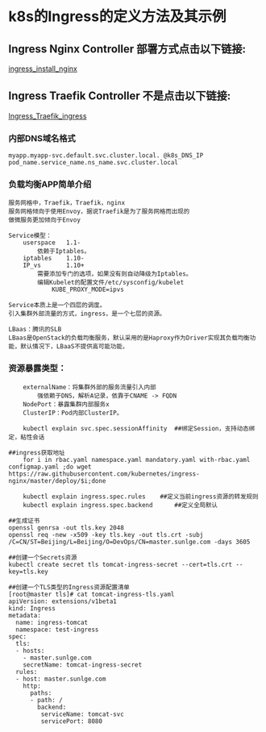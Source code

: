 # k8s的Ingress的定义方法及其示例

## Ingress Nginx Controller 部署方式点击以下链接:
[ingress_install_nginx](https://github.com/sunlge/kubernetes/tree/k8s-1.14.0/program/ingress/ingress_install_nginx)

## Ingress Traefik Controller 不是点击以下链接:
[Ingress_Traefik_ingress](https://github.com/sunlge/kubernetes/tree/k8s-1.14.0/program/ingress/Ingress_Traefik_ingress)

### 内部DNS域名格式
```
myapp.myapp-svc.default.svc.cluster.local. @k8s_DNS_IP
pod_name.service_name.ns_name.svc.cluster.local
```

### 负载均衡APP简单介绍
```
服务网格中，Traefik，Traefik，nginx
服务网格倾向于使用Envoy，据说Traefik是为了服务网格而出现的
做微服务更加倾向于Envoy

Service模型：
	userspace 	1.1-
		依赖于Iptables。
	iptables 	1.10-
	IP_vs 		1.10+
		需要添加专门的选项，如果没有则自动降级为Iptables。
		编辑Kubelet的配置文件/etc/sysconfig/kubelet 
			KUBE_PROXY_MODE=ipvs
		
Service本质上是一个四层的调度。
引入集群外部流量的方式，ingress，是一个七层的资源。

LBaas：腾讯的SLB 
LBaas是OpenStack的负载均衡服务，默认采用的是Haproxy作为Driver实现其负载均衡功能，默认情况下，LBaaS不提供高可能功能，
```	
### 资源暴露类型：
```	LoadBlance：在公有云上部署，需要与公有云的LBaas结合
	externalName：将集群外部的服务流量引入内部
		强依赖于DNS，解析A记录，依靠于CNAME -> FQDN
	NodePort：暴露集群内部服务x
	ClusterIP：Pod内部ClusterIP。
	
	kubectl explain svc.spec.sessionAffinity  ##绑定Session，支持动态绑定，粘性会话

##ingress获取地址
	for i in rbac.yaml namespace.yaml mandatory.yaml with-rbac.yaml configmap.yaml ;do wget https://raw.githubusercontent.com/kubernetes/ingress-nginx/master/deploy/$i;done

	kubectl explain ingress.spec.rules	  ##定义当前ingress资源的转发规则
	kubectl explain ingress.spec.backend	  ##定义全局默认

##生成证书
openssl genrsa -out tls.key 2048
openssl req -new -x509 -key tls.key -out tls.crt -subj /C=CN/ST=Beijing/L=Beijing/O=DevOps/CN=master.sunlge.com -days 3605

##创建一个Secrets资源
kubectl create secret tls tomcat-ingress-secret --cert=tls.crt --key=tls.key 

##创建一个TLS类型的Ingress资源配置清单
[root@master tls]# cat tomcat-ingress-tls.yaml 
apiVersion: extensions/v1beta1
kind: Ingress
metadata:
  name: ingress-tomcat
  namespace: test-ingress
spec:
  tls:
  - hosts:
    - master.sunlge.com
    secretName: tomcat-ingress-secret
  rules:
  - host: master.sunlge.com
    http:
      paths:
      - path: /
        backend:
         serviceName: tomcat-svc
         servicePort: 8080  
```

